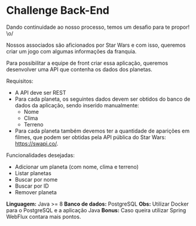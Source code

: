# Challenge Back-End

Dando continuidade ao nosso processo, temos um desafio para te propor! \o/

Nossos associados são aficionados por Star Wars e com isso, queremos criar um jogo com algumas informações da franquia.

Para possibilitar a equipe de front criar essa aplicação, queremos desenvolver uma API que contenha os dados dos planetas.

Requisitos:
- A API deve ser REST
- Para cada planeta, os seguintes dados devem ser obtidos do banco de dados da aplicação, sendo inserido manualmente:
  - Nome
  - Clima
  - Terreno
- Para cada planeta também devemos ter a quantidade de aparições em filmes, que podem ser obtidas pela API pública do Star Wars: https://swapi.co/.

Funcionalidades desejadas:
-	Adicionar um planeta (com nome, clima e terreno)
-	Listar planetas
-	Buscar por nome
-	Buscar por ID
-	Remover planeta

**Linguagem:** Java >= 8
**Banco de dados:**  PostgreSQL
**Obs:**   Utilizar Docker para o PostgreSQL e a aplicação Java
**Bonus:** Caso queira utilizar Spring WebFlux contara mais pontos.  
